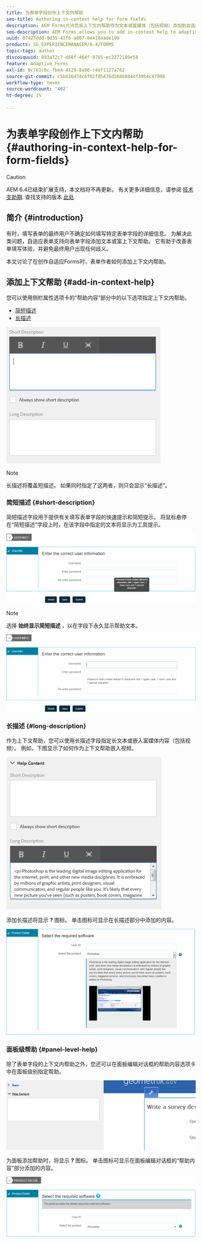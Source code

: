 ```yaml
---
title: 为表单字段创作上下文内帮助
seo-title: Authoring in-context help for form fields
description: AEM Forms允许您将上下文内帮助作为文本或富媒体（包括视频）添加到自适应表单字段和面板。
seo-description: AEM Forms allows you to add in-context help to adaptive form fields and panels, as text or rich media, including videos.
uuid: 07427ddd-9d35-41f6-a807-0e418aade199
products: SG_EXPERIENCEMANAGER/6.4/FORMS
topic-tags: author
discoiquuid: 893a72c7-d68f-464f-9765-ec2272189e58
feature: Adaptive Forms
exl-id: 0c761c0c-fbe4-4129-8a90-c4ef1127a762
source-git-commit: c5b816d74c6f02f85476d16868844f39b4c47996
workflow-type: tm+mt
source-wordcount: '402'
ht-degree: 1%

---
```


# 为表单字段创作上下文内帮助 {#authoring-in-context-help-for-form-fields}

>[!CAUTION]
>
>AEM 6.4已结束扩展支持，本文档将不再更新。 有关更多详细信息，请参阅 [技术支助期](https://helpx.adobe.com/cn/support/programs/eol-matrix.html). 查找支持的版本 [此处](https://experienceleague.adobe.com/docs/).

## 简介 {#introduction}

有时，填写表单的最终用户不确定如何填写特定表单字段的详细信息。 为解决此类问题，自适应表单支持向表单字段添加文本或富上下文帮助。 它有助于改善表单填写体验，并避免最终用户出现任何歧义。

本文讨论了在创作自适应Forms时，表单作者如何添加上下文内帮助。

## 添加上下文帮助 {#add-in-context-help}

您可以使用侧栏属性选项卡的“帮助内容”部分中的以下选项指定上下文内帮助。

* [简短描述](/help/forms/using/authoring-in-field-help.md#p-short-description-p)
* [长描述](/help/forms/using/authoring-in-field-help.md#p-long-description-p)

![表单字段的上下文帮助](assets/descriptions.png)

>[!NOTE]
>
>长描述将覆盖短描述。 如果同时指定了这两者，则只会显示“长描述”。

### 简短描述 {#short-description}

简短描述字段用于提供有关填写表单字段的快速提示和简短提示。 将鼠标悬停在“简短描述”字段上时，在该字段中指定的文本将显示为工具提示。

![有关为表单字段添加上下文内帮助的简短说明](assets/tooltip.png)

>[!NOTE]
>
>选择 **始终显示简短描述** ，以在字段下永久显示帮助文本。

![字段下的永久短上下文帮助](assets/short1.png)

### 长描述 {#long-description}

作为上下文帮助，您可以使用长描述字段指定长文本或嵌入富媒体内容（包括视频）。 例如，下图显示了如何作为上下文帮助嵌入视频。

![将富媒体添加为表单字段的上下文帮助](assets/long-descriptions.png)

添加长描述将显示 **?** 图标。 单击图标可显示在长描述部分中添加的内容。

![富媒体上下文内帮助示例](assets/photoshop.png)

### 面板级帮助 {#panel-level-help}

除了表单字段的上下文内帮助之外，您还可以在面板编辑对话框的帮助内容选项卡中在面板级别指定帮助。

![为表单面板添加上下文内帮助](assets/panel-level-help.png)

为面板添加帮助时，将显示 **?** 图标。 单击图标可显示在面板编辑对话框的“帮助内容”部分添加的内容。

![表单面板级别的上下文内帮助示例](assets/photoshop-1.png)
